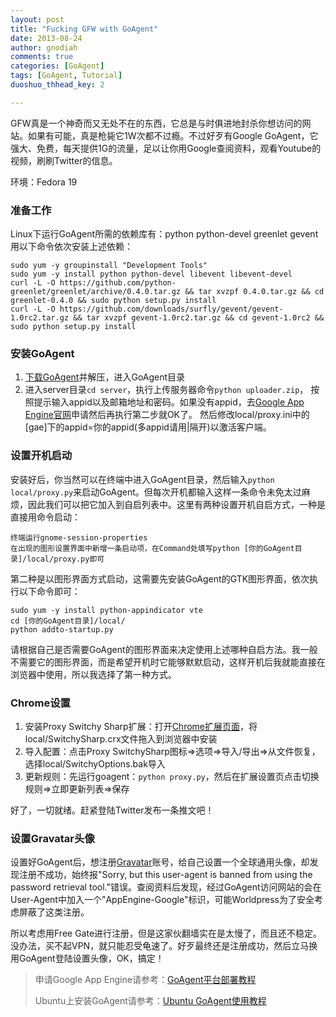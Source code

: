 ```yaml
---
layout: post
title: "Fucking GFW with GoAgent"
date: 2013-08-24
author: gnodiah
comments: true
categories: [GoAgent] 
tags: [GoAgent, Tutorial] 
duoshuo_thhead_key: 2

---
```

GFW真是一个神奇而又无处不在的东西，它总是与时俱进地封杀你想访问的网站。如果有可能，真是枪毙它1W次都不过瘾。不过好歹有Google GoAgent，它强大、免费，每天提供1G的流量，足以让你用Google查阅资料，观看Youtube的视频，刷刷Twitter的信息。

环境：Fedora 19

### 准备工作
Linux下运行GoAgent所需的依赖库有：python python-devel greenlet gevent
用以下命令依次安装上述依赖：

~~~
sudo yum -y groupinstall "Development Tools"
sudo yum -y install python python-devel libevent libevent-devel
curl -L -O https://github.com/python-greenlet/greenlet/archive/0.4.0.tar.gz && tar xvzpf 0.4.0.tar.gz && cd greenlet-0.4.0 && sudo python setup.py install
curl -L -O https://github.com/downloads/surfly/gevent/gevent-1.0rc2.tar.gz && tar xvzpf gevent-1.0rc2.tar.gz && cd gevent-1.0rc2 && sudo python setup.py install
~~~

### 安装GoAgent
1. [下载GoAgent][1]并解压，进入GoAgent目录
2. 进入server目录`cd server`，执行上传服务器命令`python uploader.zip`，
   按照提示输入appid以及邮箱地址和密码。如果没有appid，去[Google App Engine官网][2]申请然后再执行第二步就OK了。
   然后修改local/proxy.ini中的[gae]下的appid=你的appid(多appid请用|隔开)以激活客户端。

### 设置开机启动
安装好后，你当然可以在终端中进入GoAgent目录，然后输入`python local/proxy.py`来启动GoAgent。但每次开机都输入这样一条命令未免太过麻烦，因此我们可以把它加入到自启列表中。这里有两种设置开机自启方式，一种是直接用命令启动：

~~~
终端运行gnome-session-properties
在出现的图形设置界面中新增一条启动项，在Command处填写python [你的GoAgent目录]/local/proxy.py即可
~~~

第二种是以图形界面方式启动，这需要先安装GoAgent的GTK图形界面，依次执行以下命令即可：

~~~
sudo yum -y install python-appindicator vte
cd [你的GoAgent目录]/local/
python addto-startup.py
~~~

请根据自己是否需要GoAgent的图形界面来决定使用上述哪种自启方法。我一般不需要它的图形界面，而是希望开机时它能够默默启动，这样开机后我就能直接在浏览器中使用，所以我选择了第一种方式。

### Chrome设置

1. 安装Proxy Switchy Sharp扩展：打开[Chrome扩展页面][3]，将local/SwitchySharp.crx文件拖入到浏览器中安装
2. 导入配置：点击Proxy SwitchySharp图标=>选项=>导入/导出=>从文件恢复，选择local/SwitchyOptions.bak导入
3. 更新规则：先运行goagent：`python proxy.py`，然后在扩展设置页点击切换规则=>立即更新列表=>保存

好了，一切就绪。赶紧登陆Twitter发布一条推文吧！

### 设置Gravatar头像
设置好GoAgent后，想注册[Gravatar][6]账号，给自己设置一个全球通用头像，却发现注册不成功，始终报"Sorry, but this user-agent is banned from using the password retrieval tool."错误。查阅资料后发现，经过GoAgent访问网站的会在User-Agent中加入一个"AppEngine-Google"标识，可能Worldpress为了安全考虑屏蔽了这类注册。

所以考虑用Free Gate进行注册，但是这家伙翻墙实在是太慢了，而且还不稳定。没办法，买不起VPN，就只能忍受龟速了。好歹最终还是注册成功，然后立马换用GoAgent登陆设置头像，OK，搞定！

> 申请Google App Engine请参考：[GoAgent平台部署教程][4]
>
> Ubuntu上安装GoAgent请参考：[Ubuntu GoAgent使用教程][5]





[1]: https://goagent.googlecode.com/files/goagent-goagent-v3.0.2-11-g52ed37f.zip
[2]: https://appengine.google.com/
[3]: chrome://extensions/
[4]: https://code.google.com/p/goagent/wiki/InstallGuide
[5]: https://code.google.com/p/goagent/wiki/GoAgent_Linux
[6]: http://en.gravatar.com/
